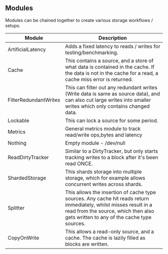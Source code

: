## Modules

Modules can be chained together to create various storage workflows / setups.

| Module                | Description |
| --------------------- | ----------- |
| ArtificialLatency     | Adds a fixed latency to reads / writes for testing/benchmarking.            |
| Cache                 | This contains a source, and a store of what data is contained in the cache. If the data is not in the cache for a read, a cache miss error is returned. |
| FilterRedundantWrites | This can filter out any redundant writes (Write data is same as source data), and can also cut large writes into smaller writes which only contains changed data. |
| Lockable              | This can lock a source for some period. |
| Metrics               | General metrics module to track read/write ops,bytes and latency |
| Nothing               | Empty module - /dev/null |
| ReadDirtyTracker      | Similar to a DirtyTracker, but only starts tracking writes to a block after it's been read ONCE. |
| ShardedStorage        | This shards storage into multiple storage, which for example allows concurrent writes across shards. |
| Splitter              | This allows the insertion of cache type sources. Any cache hit reads return immediately, whilst misses result in a read from the source, which then also gets written to any of the cache type sources. |
| CopyOnWrite           | This allows a read-only source, and a cache. The cache is lazily filled as blocks are written. |